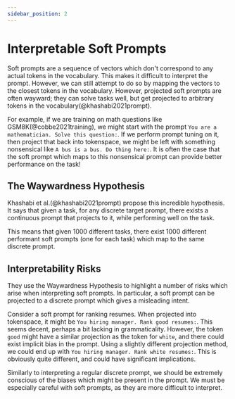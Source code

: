 ```yaml
---
sidebar_position: 2
---
```


# Interpretable Soft Prompts

Soft prompts are a sequence of vectors which
don't correspond to any actual tokens in the vocabulary. This makes it difficult
to interpret the prompt. However, we can still attempt to do so
by mapping the vectors to the closest tokens in the vocabulary. However, projected 
soft prompts are often wayward; they can solve 
tasks well, but get projected to arbitrary tokens in the vocabulary(@khashabi2021prompt).

For example, if we are training on math questions like GSM8K(@cobbe2021training), 
we might start with the prompt `You are a mathematician. Solve this question:`. 
If we perform prompt tuning on it, then project that back into tokenspace, we might 
be left with something nonsensical like `A bus is a bus. Do thing here:`. It is often the
case that the soft prompt which maps to this nonsensical prompt can provide better performance on the task!

## The Waywardness Hypothesis

Khashabi et al.(@khashabi2021prompt) propose this incredible hypothesis. It says 
that given a task, for any discrete target prompt, there exists a 
continuous prompt that projects to it, while performing well on the task.

This means that given 1000 different tasks, there exist 1000 different
performant soft prompts (one for each task) which map to the same discrete prompt.

## Interpretability Risks

They use the Waywardness Hypothesis to highlight a number of risks which arise 
when interpreting soft prompts. In particular, a soft prompt can be projected to
a discrete prompt which gives a misleading intent.

Consider a soft prompt for ranking resumes. When projected into tokenspace, it might
be `You hiring manager. Rank good resumes:`. This seems decent, perhaps a bit lacking
in grammaticality. However, the token `good` might have a similar projection as the token for `white`, and there
could exist implicit bias in the prompt. Using a slightly different projection method,
we could end up with `You hiring manager. Rank white resumes:`. This is obviously quite
different, and could have significant implications.

Similarly to interpreting a regular discrete prompt, we should be extremely 
conscious of the biases which might be present in the prompt. We must be especially
careful with soft prompts, as they are more difficult to interpret.

